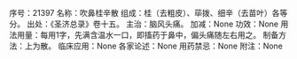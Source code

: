 序号：21397
名称：吹鼻桂辛散
组成：桂（去粗皮）、荜拨、细辛（去苗叶）各等分。
出处：《圣济总录》卷十五。
主治：脑风头痛。
加减：None
功效：None
用法用量：每用1字，先满含温水一口，即搐药于鼻中，偏头痛随左右用之。
制备方法：上为散。
临床应用：None
各家论述：None
用药禁忌：None
附注：None

